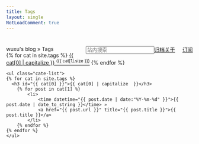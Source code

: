 ```yaml
---
title: Tags
layout: single
NotLoadComment: true
---
```

<form class="page-loc" style="margin:0;margin-top:40px;" method="GET" action="/search">
    <span style="float:right"><input type="text" class="web-search" name ="q" placeholder="站内搜索" /><a href="/archive/">归档</a><a href="/about.html">关于</a><a href="/atom.xml" class="page-rss" style="margin-left: 20px;">订阅</a></span>
    wuxu's blog » Tags
</form>
<div class="categories">
	<div class="cate-title">
	{% for cat in site.tags %}
		<a href="#{{ cat[0] }}" title="{{ cat[0] }}" rel="{{ cat[1].size }}">{{ cat[0] | capitalize }} <sup>({{ cat[1].size }})</sup></a>
	{% endfor %}
	</div>

	<ul class="cate-list">
	{% for cat in site.tags %}
	  <h3 id="{{ cat[0] }}">{{ cat[0] | capitalize  }}</h3>
		{% for post in cat[1] %}
			<li>
				<time datetime="{{ post.date | date:"%Y-%m-%d" }}">{{ post.date | date_to_string }}</time> » 
				<a href="{{ post.url }}" title="{{ post.title }}">{{ post.title }}</a>
			</li>
		{% endfor %}
	{% endfor %}
	</ul>
</div>
